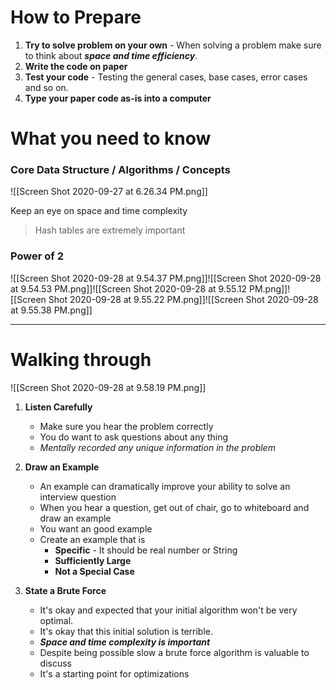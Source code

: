 # How to Prepare
1.	**Try to solve problem on your own** - When solving a problem make sure to think about ___space and time efficiency___.
2.	**Write the code on paper**  
3.	**Test your code** - Testing the general cases, base cases, error cases and so on.
4.	**Type your paper code as-is into a computer** 


# What you need to know
### Core Data Structure / Algorithms / Concepts

![[Screen Shot 2020-09-27 at 6.26.34 PM.png]]

Keep an eye on space and time complexity 

> Hash tables are extremely important

### Power of 2
![[Screen Shot 2020-09-28 at 9.54.37 PM.png]]![[Screen Shot 2020-09-28 at 9.54.53 PM.png]]![[Screen Shot 2020-09-28 at 9.55.12 PM.png]]![[Screen Shot 2020-09-28 at 9.55.22 PM.png]]![[Screen Shot 2020-09-28 at 9.55.38 PM.png]]

---
# Walking through 
![[Screen Shot 2020-09-28 at 9.58.19 PM.png]]

1. **Listen Carefully** 
	- Make sure you hear the problem correctly
	- You do want to ask questions about any thing 
	- _Mentally recorded any unique information in the problem_

2. **Draw an Example**
	- An example can dramatically improve your ability to solve an interview question
	- When you hear a question, get out of chair, go to whiteboard and draw an example
	- You want an good example
	- Create an example that is 
		- **Specific** - It should be real number or String 
		- **Sufficiently Large**
		- **Not a Special Case**

3. **State a Brute Force**
	-	It's okay and expected that your initial algorithm won't be very optimal.
	-	It's okay that this initial solution is terrible.
	-	***Space and time complexity is important***
	-	Despite being possible slow a brute force algorithm is valuable to discuss
	-	It's a starting point for optimizations


